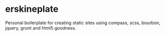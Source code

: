 # erskineplate


Personal boilerplate for creating static sites using compass, scss, bourbon, jquery, grunt and html5 goodness.
